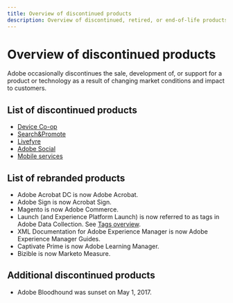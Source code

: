 ```yaml
---
title: Overview of discontinued products
description: Overview of discontinued, retired, or end-of-life products for Adobe Experience Cloud and Adobe Experience Platform
---
```


# Overview of discontinued products

Adobe occasionally discontinues the sale, development of, or support for a product or technology as a result of changing market conditions and impact to customers.

## List of discontinued products

* [Device Co-op](device-co-op.md)
* [Search&Promote](search-promote.md)
* [Livefyre](livefyre.md)
* [Adobe Social](social.md)
* [Mobile services](https://experienceleague.adobe.com/docs/mobile-services/using/eol.html)

<!--
## Notifications of upcoming products to be discontinued

* Data Workbench end-of-life date is **December 31, 2023**. [Link]

-->

## List of rebranded products

* Adobe Acrobat DC is now Adobe Acrobat.
* Adobe Sign is now Acrobat Sign.
* Magento is now Adobe Commerce.
* Launch (and Experience Platform Launch) is now referred to as tags in Adobe Data Collection. See [Tags overview](https://experienceleague.adobe.com/docs/experience-platform/tags/home.html). 
* XML Documentation for Adobe Experience Manager is now Adobe Experience Manager Guides.
* Captivate Prime is now Adobe Learning Manager.
* Bizible is now Marketo Measure.

## Additional discontinued products

* Adobe Bloodhound was sunset on May 1, 2017.

<!--
https://helpx.adobe.com/support/programs/support-options-free-discontinued-apps-services.html
-->
